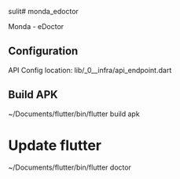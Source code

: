 sulit# monda_edoctor

Monda - eDoctor

## Configuration
API Config location: lib/_0__infra/api_endpoint.dart

## Build APK
~/Documents/flutter/bin/flutter build apk

# Update flutter
~/Documents/flutter/bin/flutter doctor   